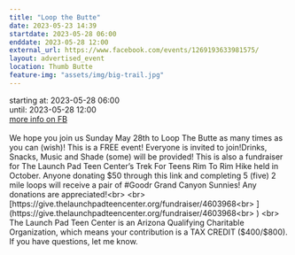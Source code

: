 ```yaml
---
title: "Loop the Butte"
date: 2023-05-23 14:39
startdate: 2023-05-28 06:00
enddate: 2023-05-28 12:00
external_url: https://www.facebook.com/events/1269193633981575/
layout: advertised_event
location: Thumb Butte
feature-img: "assets/img/big-trail.jpg"
---
```


starting at: 2023-05-28 06:00<br>until: 2023-05-28 12:00<br><a href="https://www.facebook.com/events/1269193633981575/">more info on FB</a><br><br>We hope you join us Sunday May 28th to Loop The Butte as many times as you can (wish)! This is a FREE event! Everyone is invited to join!Drinks, Snacks, Music and Shade (some) will be provided! This is also a fundraiser for The Launch Pad Teen Center’s Trek For Teens Rim To Rim Hike held in October. Anyone donating $50 through this link and completing 5 (five) 2 mile loops will receive a pair of #Goodr Grand Canyon Sunnies! Any donations are appreciated!<br>
  <br>
  [https://give.thelaunchpadteencenter.org/fundraiser/4603968<br>
](https://give.thelaunchpadteencenter.org/fundraiser/4603968<br>
)  <br>
  The Launch Pad Teen Center is an Arizona Qualifying Charitable Organization, which means your contribution is a TAX CREDIT ($400/$800). If you have questions, let me know.  <br>
  <br>
  
